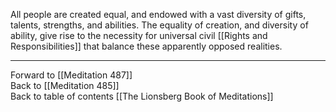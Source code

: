 All people are created equal, and endowed with a vast diversity of gifts, talents, strengths, and abilities. The equality of creation, and diversity of ability, give rise to the necessity for universal civil [[Rights and Responsibilities]] that balance these apparently opposed realities. 

___

Forward to [[Meditation 487]]  
Back to [[Meditation 485]]  
Back to table of contents [[The Lionsberg Book of Meditations]]  